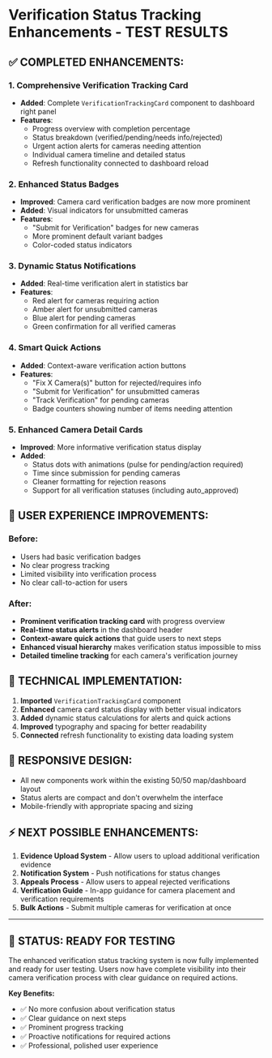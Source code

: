 # Verification Status Tracking Enhancements - TEST RESULTS

## ✅ **COMPLETED ENHANCEMENTS:**

### 1. **Comprehensive Verification Tracking Card**
- **Added**: Complete `VerificationTrackingCard` component to dashboard right panel
- **Features**: 
  - Progress overview with completion percentage
  - Status breakdown (verified/pending/needs info/rejected)
  - Urgent action alerts for cameras needing attention
  - Individual camera timeline and detailed status
  - Refresh functionality connected to dashboard reload

### 2. **Enhanced Status Badges**
- **Improved**: Camera card verification badges are now more prominent
- **Added**: Visual indicators for unsubmitted cameras
- **Features**: 
  - "Submit for Verification" badges for new cameras
  - More prominent default variant badges
  - Color-coded status indicators

### 3. **Dynamic Status Notifications** 
- **Added**: Real-time verification alert in statistics bar
- **Features**: 
  - Red alert for cameras requiring action
  - Amber alert for unsubmitted cameras  
  - Blue alert for pending cameras
  - Green confirmation for all verified cameras

### 4. **Smart Quick Actions**
- **Added**: Context-aware verification action buttons
- **Features**: 
  - "Fix X Camera(s)" button for rejected/requires info
  - "Submit for Verification" for unsubmitted cameras
  - "Track Verification" for pending cameras
  - Badge counters showing number of items needing attention

### 5. **Enhanced Camera Detail Cards**
- **Improved**: More informative verification status display
- **Added**: 
  - Status dots with animations (pulse for pending/action required)
  - Time since submission for pending cameras
  - Cleaner formatting for rejection reasons
  - Support for all verification statuses (including auto_approved)

## 🎯 **USER EXPERIENCE IMPROVEMENTS:**

### **Before:**
- Users had basic verification badges
- No clear progress tracking
- Limited visibility into verification process
- No clear call-to-action for users

### **After:**
- **Prominent verification tracking card** with progress overview
- **Real-time status alerts** in the dashboard header
- **Context-aware quick actions** that guide users to next steps
- **Enhanced visual hierarchy** makes verification status impossible to miss
- **Detailed timeline tracking** for each camera's verification journey

## 🔧 **TECHNICAL IMPLEMENTATION:**

1. **Imported** `VerificationTrackingCard` component
2. **Enhanced** camera card status display with better visual indicators
3. **Added** dynamic status calculations for alerts and quick actions
4. **Improved** typography and spacing for better readability
5. **Connected** refresh functionality to existing data loading system

## 📱 **RESPONSIVE DESIGN:**
- All new components work within the existing 50/50 map/dashboard layout
- Status alerts are compact and don't overwhelm the interface
- Mobile-friendly with appropriate spacing and sizing

## ⚡ **NEXT POSSIBLE ENHANCEMENTS:**
1. **Evidence Upload System** - Allow users to upload additional verification evidence
2. **Notification System** - Push notifications for status changes
3. **Appeals Process** - Allow users to appeal rejected verifications
4. **Verification Guide** - In-app guidance for camera placement and verification requirements
5. **Bulk Actions** - Submit multiple cameras for verification at once

---

## 🎉 **STATUS: READY FOR TESTING**

The enhanced verification status tracking system is now fully implemented and ready for user testing. Users now have complete visibility into their camera verification process with clear guidance on required actions.

**Key Benefits:**
- ✅ No more confusion about verification status
- ✅ Clear guidance on next steps
- ✅ Prominent progress tracking
- ✅ Proactive notifications for required actions
- ✅ Professional, polished user experience
